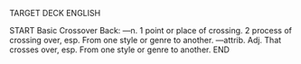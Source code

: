 TARGET DECK
ENGLISH

START
Basic
Crossover
Back: —n. 1 point or place of crossing. 2 process of crossing over, esp. From one style or genre to another. —attrib. Adj. That crosses over, esp. From one style or genre to another.
END
